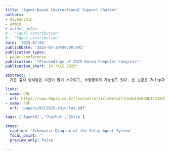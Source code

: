 ```yaml
---
title: 'Agent-based Instructional Support Chatbot'
authors:
- dayeonshin
- admin
# author_notes:
# - "Equal contribution"
# - "Equal contribution"
date: '2025-07-03'
publishDate: '2025-05-30T00:00:00Z'
publication_types:
- paper-conference
publication: '*Proceedings of 2025 Korea Computer Congress*'
publication_short: In *KCC 2025*

abstract: |
  기존 출석 방식들은 시간이 많이 소요되고, 부정행위의 가능성도 있다. 본 논문은 Zulip과 LangGraph를 기반으로 한 출석 자동화 시스템을 제안하며, 하이브리드 교육 환경에서 출결 관리의 효율성과 신뢰성 향상을 목표로 한다. LangGraph시스템에 기반하여 고정된 키워드 없이 학생의 자연어 응답을 해석하고 학생들의 출석을 DB에 기록한다. 약 350명을 대상으로 실제 수업에서 실험한 결과, 다양한 비정형 표현을 높은 정확도로 인식하였으며, 챗봇의 평균 응답 지연 시간은 3초 이내로 실시간 운영에 적합한 성능을 보였다. 실험 중 이메일 불일치나 반복 메시지 전송 등의 한계도 일부 발견되었으나, 향후 콘텐츠 필터링과 학습 피드백 기능 통합을 통해 연구 및 시스템의 확장 가능성을 제시한다.

links:
- name: URL
  url: https://www.dbpia.co.kr/journal/articleDetail?nodeId=NODE12318386
- name: PDF
  url: 'papers/KCC2025-shin-lee.pdf'

tags: ['AgentAI','Chatbot','Zulip']

image:
  caption: 'Schematic Diagram of the Zulip Agent System'
  focal_point: ''
  preview_only: false

---
```


